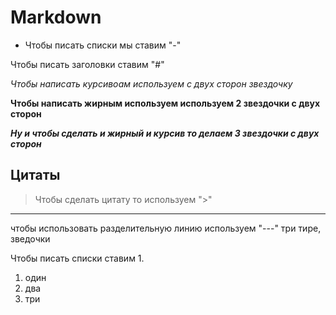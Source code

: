# Markdown

- Чтобы писать списки мы ставим "-"

Чтобы писать заголовки ставим "#"

*Чтобы написать курсивоам используем с двух сторон звездочку*

**Чтобы написать жирным используем используем 2 звездочки с двух сторон**

***Ну и чтобы сделать и жирный и курсив то делаем 3 звездочки с двух сторон***

## Цитаты

> Чтобы сделать цитату то используем ">"

--- 
чтобы использовать разделительную линию используем "---" три тире, зведочки 

Чтобы писать списки ставим 1.

1. один 
2. два
3. три
